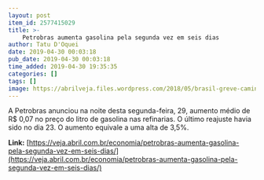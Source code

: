 ```yaml
---
layout: post
item_id: 2577415029
title: >-
    Petrobras aumenta gasolina pela segunda vez em seis dias
author: Tatu D'Oquei
date: 2019-04-30 00:03:18
pub_date: 2019-04-30 00:03:18
time_added: 2019-04-30 19:35:35
categories: []
tags: []
image: https://abrilveja.files.wordpress.com/2018/05/brasil-greve-caminhoneiros-20180526-0111.jpg?quality=70&strip=info&w=680&h=453&crop=1
---
```


A Petrobras anunciou na noite desta segunda-feira, 29, aumento médio de R$ 0,07 no preço do litro de gasolina nas refinarias. O último reajuste havia sido no dia 23. O aumento equivale a uma alta de 3,5%.

**Link:** [https://veja.abril.com.br/economia/petrobras-aumenta-gasolina-pela-segunda-vez-em-seis-dias/](https://veja.abril.com.br/economia/petrobras-aumenta-gasolina-pela-segunda-vez-em-seis-dias/)

